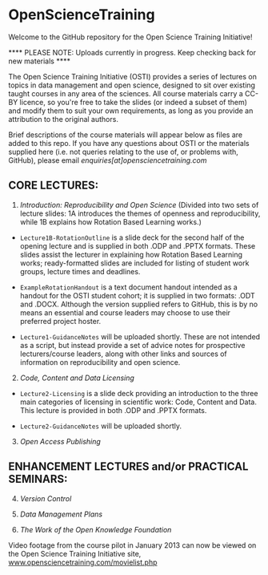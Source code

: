 OpenScienceTraining
===================

Welcome to the GitHub repository for the Open Science Training Initiative!

**** PLEASE NOTE: Uploads currently in progress. Keep checking back for new materials ****

The Open Science Training Initiative (OSTI) provides a series of lectures on topics in data management and open science, designed to sit over existing taught courses in any area of the sciences. All course materials carry a CC-BY licence, so you're free to take the slides (or indeed a subset of them) and modify them to suit your own requirements, as long as you provide an attribution to the original authors.

Brief descriptions of the course materials will appear below as files are added to this repo. If you have any questions about OSTI or the materials supplied here (i.e. not queries relating to the use of, or problems with, GitHub), please email *enquiries[at]opensciencetraining.com*

CORE LECTURES:
--------------
1. *Introduction: Reproducibility and Open Science*
(Divided into two sets of lecture slides: 1A introduces the themes of openness and reproducibility, while 1B explains how Rotation Based Learning works.)

- `Lecture1B-RotationOutline` is a slide deck for the second half of the opening lecture and is supplied in both .ODP and .PPTX formats. These slides assist the lecturer in explaining how Rotation Based Learning works; ready-formatted slides are included for listing of student work groups, lecture times and deadlines.

- `ExampleRotationHandout` is a text document handout intended as a handout for the OSTI student cohort; it is supplied in two formats: .ODT and .DOCX. Although the version supplied refers to GitHub, this is by no means an essential and course leaders may choose to use their preferred project hoster.

- `Lecture1-GuidanceNotes` will be uploaded shortly. These are not intended as a script, but instead provide a set of advice notes for prospective lecturers/course leaders, along with other links and sources of information on reproducibility and open science.

2. *Code, Content and Data Licensing*

- `Lecture2-Licensing` is a slide deck providing an introduction to the three main categories of licensing in scientific work: Code, Content and Data. This lecture is provided in both .ODP and .PPTX formats.

- `Lecture2-GuidanceNotes` will be uploaded shortly.


3. *Open Access Publishing*

ENHANCEMENT LECTURES and/or PRACTICAL SEMINARS:
------------------------------------------------
4. *Version Control*

5. *Data Management Plans*

6. *The Work of the Open Knowledge Foundation*
 
Video footage from the course pilot in January 2013 can now be viewed on the Open Science Training Initiative site,
www.opensciencetraining.com/movielist.php
